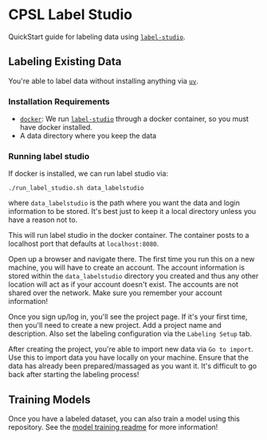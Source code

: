 # CPSL Label Studio

QuickStart guide for labeling data using [`label-studio`][label-studio].


## Labeling Existing Data

You're able to label data without installing anything via [`uv`][UV]. 

### Installation Requirements

- [`docker`][docker]: We run [`label-studio`][label-studio] through a docker container, so you must have docker installed.
- A data directory where you keep the data


### Running label studio

If docker is installed, we can run label studio via:
```
./run_label_studio.sh data_labelstudio
```
where `data_labelstudio` is the path where you want the data and login information to be stored. It's best just to keep it a local directory unless you have a reason not to.

This will run label studio in the docker container. The container posts to a localhost port that defaults at `localhost:8080`.

Open up a browser and navigate there. The first time you run this on a new machine, you will have to create an account. The account information is stored within the `data_labelstudio` directory you created and thus any other location will act as if your account doesn't exist. The accounts are not shared over the network. Make sure you remember your account information!

Once you sign up/log in, you'll see the project page. If it's your first time, then you'll need to create a new project. Add a project name and description. Also set the labeling configuration via the `Labeling Setup` tab.

After creating the project, you're able to import new data via `Go to import`. Use this to import data you have locally on your machine. Ensure that the data has already been prepared/massaged as you want it. It's difficult to go back after starting the labeling process!

## Training Models

Once you have a labeled dataset, you can also train a model using this repository. See the [model training readme][model-training-readme] for more information!


[uv]: https://docs.astral.sh/uv/
[poetry]: https://github.com/python-poetry/poetry
[docker]: https://www.docker.com/
[label-studio]: https://github.com/HumanSignal/label-studio
[model-training-readme]: model-training/README.md